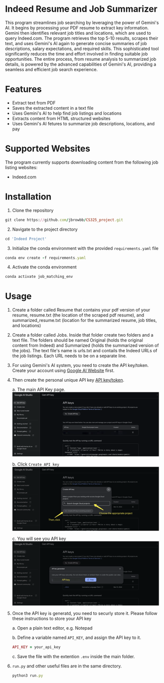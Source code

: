 # Indeed Resume and Job Summarizer
This program streamlines job searching by leveraging the power of Gemini's AI. It begins by processing your PDF resume to extract key information. Gemini then identifies relevant job titles and locations, which are used to query Indeed.com. The program retrieves the top 5-10 results, scrapes their text, and uses Gemini's AI again to generate concise summaries of job descriptions, salary expectations, and required skills. This sophisticated tool significantly reduces the time and effort involved in finding suitable job opportunities. The entire process, from resume analysis to summarized job details, is powered by the advanced capabilities of Gemini's AI, providing a seamless and efficient job search experience.

# Features
* Extract text from PDF
* Saves the extracted content in a text file
* Uses Gemini's AI to help find job listings and locations
* Extracts content from HTML structured websites
* Uses Gemini's AI fetures to summarize job descriptions, locations, and pay

# Supported Websites
The program currently supports downloading content from the following job listing websites:

* Indeed.com

# Installation

1. Clone the repository
```ruby
git clone https://github.com/jbrowbb/CS325_project.git
```

2. Navigate to the project directory
```ruby
cd 'Indeed Project'
```

3. Initialize the conda environment with the provided `requirements.yaml` file
```ruby
conda env create -f requirements.yaml
```

4. Activate the conda environment
```ruby
conda activate job_matching_env
```

# Usage
1. Create a folder called Resume that contains your pdf version of your resume, resume.txt (the location of the scraped pdf resume), and summarized_resume.txt (location for the summarized resume, job titles, and locations)

2. Create a folder called Jobs. Inside that folder create two folders and a text file. The folders should be named Original (holds the original content from Indeed) and Summarized (holds the summarized version of the jobs). The text file's name is urls.txt and contails the Indeed URLs of the job listings. Each URL needs to be on a separate line.

3. For using Gemini's AI system, you need to create the API key/token. Create your account using [Google AI Website](https://ai.google.dev/) first.

4. Then create the personal unique API key [API key/token](https://aistudio.googl.com/app/apikey).

    a. The main API Key page.
        ![step1](images/step1.png)

    b. Click `Create API key`
        ![step2](images/step2.png)

    c. You will see you API key
        ![step3](images/step3.png)


5. Once the API key is generatd, you need to securly store it. Please follow these instructions to store your API key

    a. Open a plain text editor, e.g. Notepad
    
    b. Define a variable named `API_KEY`, and assign the API key to it.
    ```ruby
    API_KEY = your_api_key
    ```

    c. Save the file with the extention `.env` inside the main folder.


6. `run.py` and other useful files are in the same directory.
    ```ruby
    python3 run.py
    ```